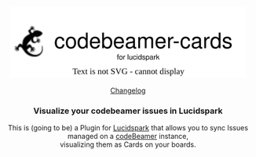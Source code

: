 <p align="center">
   <img src="/readmeImg/logo.svg" alt="codebeamer cards" width="480px"/>
</p>

<p align="center">
  <a href="https://github.com/codeBeamer-Extensions-and-Addons/codebeamer-miro/blob/refactor/react/CHANGELOG.md">Changelog</a>
</p>

<h3 align="center">Visualize your codebeamer issues in Lucidspark</h3>

<p align="center">
    This is (going to be) a Plugin for <a href="https://lucidspark.com">Lucidspark</a> that allows you to sync Issues managed on a <a href="https://codebeamer.com">codeBeamer</a> instance, <br/> visualizing them as Cards on your boards.
</p>
